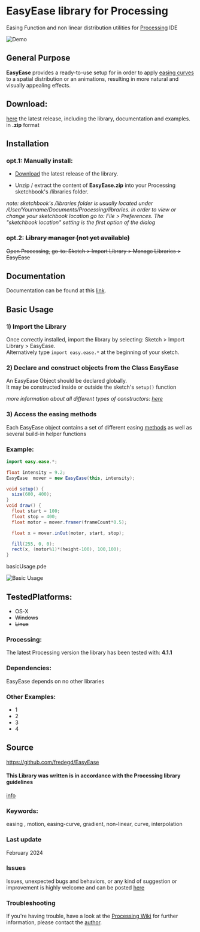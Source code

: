 # EasyEase library for Processing

Easing Function and non linear distribution utilities for [Processing](https://processing.org/) IDE

![Demo](./images/promoBanner.gif)

## General Purpose

**EasyEase** provides a ready-to-use setup for in order to apply [easing curves](https://fredegd.github.io/EasyEase/#/./overviewTable) to a spatial distribution or an animations, resulting in more natural and visually appealing effects.

## Download:

[here](https://github.com/fredegd/EasyEase/releases) the latest release, including the library, documentation and examples. in **.zip** format

## Installation

### opt.1: Manually install:

- [Download]("https://github.com/fredegd/EasyEase/releases") the latest release of the library.

- Unzip / extract the content of **EasyEase.zip** into your Processing sketchbook's /libraries folder.

_note: sketchbook's /libraries folder is usually located under /User/Yourname/Documents/Processing/libraries.
in order to view or change your sketchbook location go to:
File > Preferences.
The "sketchbook location" setting is the first option of the dialog_

### opt.2: ~~Library manager (not yet available)~~

~~Open Processing,~~
~~go-to: Sketch > Import Library > Manage Libraries > EasyEase~~

## Documentation

Documentation can be found at this [link](https://fredegd.github.io/EasyEase).

## Basic Usage

### 1) Import the Library

Once correctly installed, import the library by selecting: Sketch > Import Library > EasyEase.  
Alternatively type `import easy.ease.*` at the beginning of your sketch.

### 2) Declare and construct objects from the Class EasyEase

An EasyEase Object should be declared globally.  
It may be constructed inside or outside the sketch's `setup()` function

_more information about all different types of constructors: [here](./constructors.md)_

### 3) Access the easing methods

Each EasyEase object contains a set of different easing [methods](./methods.md) as well as several build-in helper functions

### Example:

```java
import easy.ease.*;

float intensity = 9.2;
EasyEase  mover = new EasyEase(this, intensity);

void setup() {
  size(600, 400);
}
void draw() {
  float start = 100;
  float stop = 400;
  float motor = mover.framer(frameCount*0.5);

  float x = mover.inOut(motor, start, stop);

  fill(255, 0, 0);
  rect(x, (motor%1)*(height-100), 100,100);
}
```

<div class="exampleWindow">
  <div class="title">
      <div class="dot red"></div>
      <div class="dot amber"></div>
      <div class="dot green"></div>
      <p >basicUsage.pde</p>
  </div>

![Basic Usage](images/basic_usage_00.gif)

</div>

## TestedPlatforms:

- OS-X
- ~~Windows~~
- ~~Linux~~

### Processing:

The latest Processing version the library has been tested with: **4.1.1**

### Dependencies:

EasyEase depends on no other libraries

### Other Examples:

- 1
- 2
- 3
- 4

## Source

https://github.com/fredegd/EasyEase

#### This Library was written is in accordance with the Processing library guidelines

[info](https://github.com/benfry/processing4/wiki/Library-Guidelines)

### Keywords:

easing , motion, easing-curve, gradient, non-linear, curve, interpolation

### Last update

February 2024

### Issues

Issues, unexpected bugs and behaviors, or any kind of suggestion or improvement is highly welcome and can be posted [here](https://github.com/fredegd/EasyEase/issues)

### Troubleshooting

If you're having trouble, have a look at the [Processing Wiki](https://github.com/processing/processing/wiki/How-to-Install-a-Contributed-Library) for further information, please contact the [author](https://fredegd.dev).
